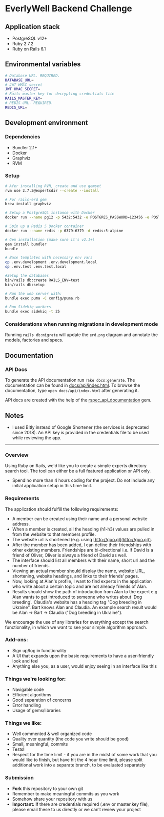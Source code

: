 # EverlyWell Backend Challenge

## Application stack

- PostgreSQL v12+
- Ruby 2.7.2
- Ruby on Rails 6.1

## Environmental variables

```bash
# Database URL. REQUIRED.
DATABASE_URL=
# JWT HMAC secret
JWT_HMAC_SECRET=
# Rails master key for decrypting credentials file
RAILS_MASTER_KEY=
# REDIS URL. REQUIRED.
REDIS_URL=
```

## Development environment

### Dependencies

- Bundler 2.1+
- Docker
- Graphviz
- RVM

### Setup

```bash
# Afer installing RVM, create and use gemset
rvm use 2.7.2@expertsdir --create --install

# For rails-erd gem
brew install graphviz

# Setup a PostgreSQL instance with Docker
docker run --name pg12 -p 5432:5432 -e POSTGRES_PASSWORD=123456 -e POSTGRES_USER=gu -d postgres:12-alpine

# Spin up a Redis 5 Docker container
docker run --name redis -p 6379:6379 -d redis:5-alpine

# Gem installation (make sure it's v2.1+)
gem install bundler
bundle

# Base templates with necessary env vars
cp .env.development .env.development.local
cp .env.test .env.test.local

#Setup the databases
bin/rails db:create RAILS_ENV=test
bin/rails db:setup

# Run the web server with:
bundle exec puma -C config/puma.rb

# Run Sidekiq workers
bundle exec sidekiq -t 25
```

### Considerations when running migrations in development mode

Running `rails db:migrate` will update the `erd.png` diagram and annotate the models, factories and specs.

## Documentation

### API Docs

To generate the API documentation run `rake docs:generate`. The documentation can be found in [docs/api/index.html](docs/api/index.html). To browse the documentation, type `open docs/api/index.html` after generating it.

API docs are created with the help of the [rspec_api_documentation](https://github.com/zipmark/rspec_api_documentation) gem.

## Notes

- I used Bitly instead of Google Shortener (the services is deprecated since 2018). An API key is provided in the credentials file to be used while reviewing the app.

---

### Overview

Using Ruby on Rails, we'd like you to create a simple experts directory search tool. The tool can either be a full featured application or API only.

- Spend no more than 4 hours coding for the project. Do not include any initial application setup in this time limit.

### Requirements

The application should fulfill the following requirements:

- A member can be created using their name and a personal website address.
- When a member is created, all the heading (h1-h3) values are pulled in from the website to that members profile.
- The website url is shortened (e.g. using [http://goo.gl](http://goo.gl)).
- After the member has been added, I can define their friendships with other existing members. Friendships are bi-directional i.e. If David is a friend of Oliver, Oliver is always a friend of David as well.
- The interface should list all members with their name, short url and the number of friends.
- Viewing an actual member should display the name, website URL, shortening, website headings, and links to their friends' pages.
- Now, looking at Alan's profile, I want to find experts in the application who write about a certain topic and are not already friends of Alan.
- Results should show the path of introduction from Alan to the expert e.g. Alan wants to get introduced to someone who writes about 'Dog breeding'. Claudia's website has a heading tag "Dog breeding in Ukraine". Bart knows Alan and Claudia. An example search result would be Alan -> Bart -> Claudia ("Dog breeding in Ukraine").

We encourage the use of any libraries for everything except the search functionality, in which we want to see your simple algorithm approach.

### Add-ons:

- Sign up/log in functionality
- A UI that expands upon the basic requirements to have a user-friendly look and feel
- Anything else you, as a user, would enjoy seeing in an interface like this

### Things we're looking for:

- Navigable code
- Efficient algorithms
- Good separation of concerns
- Error handling
- Usage of gems/libraries

### Things we like:

- Well commented & well organized code
- Quality over quantity (the code you write should be good)
- Small, meaningful, commits
- Tests!
- Respect for the time limit - if you are in the midst of some work that you would like to finish, but have hit the 4 hour time limit, please split additional work into a separate branch, to be evaluated separately

### Submission

- __Fork__ this repository to your own git
- Remember to make meaningful commits as you work
- Somehow share your repository with us
- __Important:__ If there are credentials required (.env or master.key file), please email these to us directly or we can’t review your project
